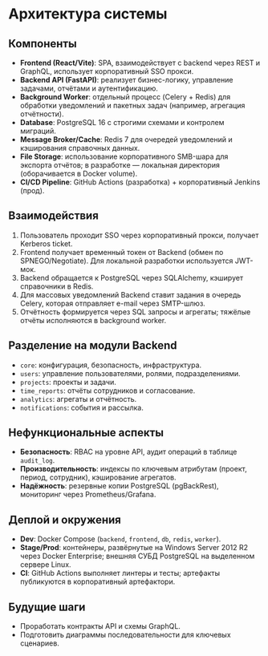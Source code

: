 # Архитектура системы

## Компоненты
- **Frontend (React/Vite)**: SPA, взаимодействует с backend через REST и GraphQL, использует корпоративный SSO прокси.
- **Backend API (FastAPI)**: реализует бизнес-логику, управление задачами, отчётами и аутентификацию.
- **Background Worker**: отдельный процесс (Celery + Redis) для обработки уведомлений и пакетных задач (например, агрегация отчётности).
- **Database**: PostgreSQL 16 с строгими схемами и контролем миграций.
- **Message Broker/Cache**: Redis 7 для очередей уведомлений и кэширования справочных данных.
- **File Storage**: использование корпоративного SMB-шара для экспорта отчётов; в разработке — локальная директория (оборачивается в Docker volume).
- **CI/CD Pipeline**: GitHub Actions (разработка) + корпоративный Jenkins (прод).

## Взаимодействия
1. Пользователь проходит SSO через корпоративный прокси, получает Kerberos ticket.
2. Frontend получает временный токен от Backend (обмен по SPNEGO/Negotiate). Для локальной разработки используется JWT-мок.
3. Backend обращается к PostgreSQL через SQLAlchemy, кэширует справочники в Redis.
4. Для массовых уведомлений Backend ставит задания в очередь Celery, которая отправляет e-mail через SMTP-шлюз.
5. Отчётность формируется через SQL запросы и агрегаты; тяжёлые отчёты исполняются в background worker.

## Разделение на модули Backend
- `core`: конфигурация, безопасность, инфраструктура.
- `users`: управление пользователями, ролями, подразделениями.
- `projects`: проекты и задачи.
- `time_reports`: отчёты сотрудников и согласование.
- `analytics`: агрегаты и отчётность.
- `notifications`: события и рассылка.

## Нефункциональные аспекты
- **Безопасность**: RBAC на уровне API, аудит операций в таблице `audit_log`.
- **Производительность**: индексы по ключевым атрибутам (проект, период, сотрудник), кэширование агрегатов.
- **Надёжность**: резервные копии PostgreSQL (pgBackRest), мониторинг через Prometheus/Grafana.

## Деплой и окружения
- **Dev**: Docker Compose (`backend`, `frontend`, `db`, `redis`, `worker`).
- **Stage/Prod**: контейнеры, развёрнутые на Windows Server 2012 R2 через Docker Enterprise; внешняя СУБД PostgreSQL на выделенном сервере Linux.
- **CI**: GitHub Actions выполняет линтеры и тесты; артефакты публикуются в корпоративный артефактори.

## Будущие шаги
- Проработать контракты API и схемы GraphQL.
- Подготовить диаграммы последовательности для ключевых сценариев.
